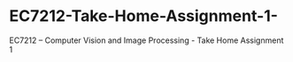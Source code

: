 # EC7212-Take-Home-Assignment-1-
EC7212 – Computer Vision and Image Processing - Take Home Assignment 1
